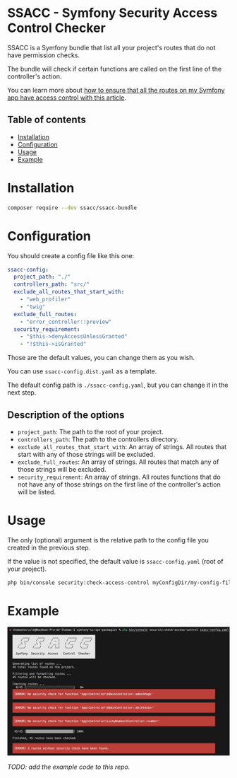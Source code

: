 # SSACC - Symfony Security Access Control Checker

SSACC is a Symfony bundle that list all your project's routes that do not have permission checks.

The bundle will check if certain functions are called on the first line of the controller's action.

 You can learn more about [how to ensure that all the routes on my Symfony app have access control with this article](https://blog.theodo.com/2023/10/ensure-that-symfony-routes-have-access-control/).

## Table of contents
- [Installation](#installation)
- [Configuration](#configuration)
- [Usage](#usage)
- [Example](#example)

# Installation

```bash
composer require --dev ssacc/ssacc-bundle
```

# Configuration

You should create a config file like this one:
```yaml
ssacc-config:
  project_path: "./"
  controllers_path: "src/"
  exclude_all_routes_that_start_with:
    - "web_profiler"
    - "twig"
  exclude_full_routes:
    - "error_controller::preview"
  security_requirement:
    - "$this->denyAccessUnlessGranted"
    - "!$this->isGranted"
```
Those are the default values, you can change them as you wish.

You can use `ssacc-config.dist.yaml` as a template.

The default config path is `./ssacc-config.yaml`, but you can change it in the next step.

## Description of the options
- `project_path`: The path to the root of your project.
- `controllers_path`: The path to the controllers directory.
- `exclude_all_routes_that_start_with`: An array of strings. All routes that start with any of those strings will be excluded.
- `exclude_full_routes`: An array of strings. All routes that match any of those strings will be excluded.
- `security_requirement`: An array of strings. All routes functions that do not have any of those strings on the first line of the controller's action will be listed.

# Usage

The only (optional) argument is the relative path to the config file you created in the previous step.

If the value is not specified, the default value is `ssacc-config.yaml` (root of your project).

```bash
php bin/console security:check-access-control myConfigDir/my-config-file.yaml
```

# Example
![Example](image/ssacc-example.png)

_TODO: add the example code to this repo._